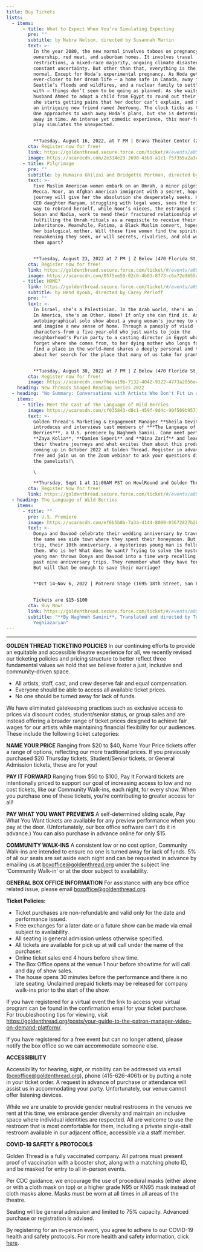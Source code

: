 ```yaml
---
title: Buy Tickets
lists:
  - items:
      - title: What to Expect When You're Simulating Expecting
        pre: ""
        subtitle: by Nabra Nelson, directed by Susannah Martin
        text: >-
          In the year 2080, the new normal involves taboos on pregnancy, car
          ownership, red meat, and suburban homes. It involves travel
          restrictions, a mixed-race majority, ongoing climate disasters, and
          constant uncertainty. But other than that, everything is the old
          normal. Except for Hoda’s experimental pregnancy. As Hoda gets
          ever-closer to her dream life – a home safe in Canada, away from
          Seattle’s floods and wildfires, and a nuclear family to settle down
          with – things don’t seem to be going as planned. As she waits for her
          husband Ahmed to adopt a child from Egypt to round out their family,
          she starts getting pains that her doctor can’t explain, and she meets
          an intriguing new friend named JeeYoung. The clock ticks as the Big
          One approaches to wash away Hoda’s plans, but she is determined to fly
          away in time. An intense yet comedic experience, this near-futuristic
          play simulates the unexpected.


          **Tuesday, August 16, 2022, at 7 PM | Brava Theater Center (2781 24th St., San Francisco, CA  94110)**
        cta: Register now for free!
        link: https://goldenthread.secure.force.com/ticket/#/events/a0S3Z000007UwnqUAC
        image: https://ucarecdn.com/2e314e23-2690-43b9-a1c1-f57355a2a3ca/
      - title: Pilgrimage
        pre: ""
        subtitle: by Humaira Ghilzai and Bridgette Portman, directed by Aidaa Peerzada
        text: >-
          Five Muslim American women embark on an Umrah, a minor pilgrimage, to
          Mecca. Noor, an Afghan American immigrant with a secret, hopes the
          journey will give her the absolution she desperately seeks. Her tech
          CEO daughter Maryam, struggling with legal woes, sees the trip as a
          way to rebrand herself, while Noor’s nieces, the estranged sisters
          Sosan and Nadia, work to mend their fractured relationship while
          fulfilling the Umrah rituals as a requisite to receive their
          inheritance. Meanwhile, Fatima, a Black Muslim convert, hopes to find
          her biological mother. Will these five women find the spiritual
          reawakening they seek, or will secrets, rivalries, and old wounds tear
          them apart?


          **Tuesday, August 23, 2022 at 7 PM | Z Below (470 Florida St, San Francisco, CA 94110)**
        cta: Register now for free!
        link: https://goldenthread.secure.force.com/ticket/#/events/a0S3Z000007UwlfUAC
        image: https://ucarecdn.com/05f5ee59-02c6-4b03-8773-c6a72e9655a2/
      - title: HOME?
        link: https://goldenthread.secure.force.com/ticket/#/events/a0S3Z000007UwlVUAS
        subtitle: by Hend Ayoub, directed by Carey Perloff
        pre: ""
        text: >-
          In Israel, she’s a Palestinian. In the Arab world, she's an Israeli.
          In America, she's an Other. Home? If only she can find it. An
          autobiographical solo show about a young woman's journey to retrieve
          and imagine a new sense of home. Through a panoply of vivid
          characters—from a five-year-old who just wants to join the
          neighborhood's Purim party to a casting director in Egypt who can't
          forget where she comes from, to her dying mother who longs for her to
          find a place in the world—Hend shares a deeply personal and true story
          about her search for the place that many of us take for granted: Home.


          **Tuesday, August 30, 2022 at 7 PM | Z Below (470 Florida St, San Francisco, CA 94110)**
        cta: Register now for free!
        image: https://ucarecdn.com/f6eaa19b-7132-4042-9322-4773a2056e42/
    heading: New Threads Staged Reading Series 2022
  - heading: "No Summary: Conversations with Artists Who Don't Fit in a Box"
    items:
      - title: Meet the Cast of The Language of Wild Berries
        image: https://ucarecdn.com/cf035843-d8c1-459f-9d4c-99f509b95775/
        text: >-
          Golden Thread's Marketing & Engagement Manager **Sheila Devitt**
          introduces and interviews cast members of ***The Language of Wild
          Berries***, a U.S. premiere by Naghmeh Samini. Come meet performers
          **Zaya Kolia**, **Damien Seperi** and **Dina Zarif** and learn about
          their theatre journeys and what excites them about this production
          coming up in October 2022 at Golden Thread. Register in advance for
          free and join us on the Zoom webinar to ask your questions directly of
          the panelists!\

          \

          **Thursday, Sept 1 at 11:00AM PST on HowlRound and Golden Thread’s Facebook page**.
        cta: Register Now for free!
        link: https://goldenthread.secure.force.com/ticket/#/events/a0S3Z000007VG5xUAG
  - heading: The Language of Wild Berries
    items:
      - title: ""
        pre: U.S. Premiere
        image: https://ucarecdn.com/ef6b5b8b-7a3a-4144-8009-05672827b2b8/
        text: >-
          Donya and Davood celebrate their wedding anniversary by traveling to
          the same sea side town where they spent their honeymoon. But on this
          trip, their 10th anniversary, a mysterious young man is following
          them. Who is he? What does he want? Trying to solve the mystery of the
          young man throws Donya and Davood into a time warp recalling their
          past nine anniversary trips. They remember what they have forgotten.
          But will that be enough to save their marriage?


          **Oct 14–Nov 6, 2022 | Potrero Stage (1695 18th Street, San Francisco)**


          Tickets are $15-$100
        cta: Buy Now!
        link: https://goldenthread.secure.force.com/ticket/#/events/a0S3Z000007ZpRWUA0
        subtitle: "**By Naghmeh Samini**, Translated and directed by Torange
          Yeghiazarian"
---
```

- - -

**GOLDEN THREAD TICKETING POLICIES**
In our continuing efforts to provide an equitable and accessible theatre experience for all, we recently revised our ticketing policies and pricing structure to better reflect three fundamental values we hold that we believe foster a just, inclusive and community-driven space.

* All artists, staff, cast, and crew deserve fair and equal compensation.
* Everyone should be able to access all available ticket prices.
* No one should be turned away for lack of funds.

We have eliminated gatekeeping practices such as exclusive access to prices via discount codes, student/senior status, or group sales and are instead offering a broader range of ticket prices designed to achieve fair wages for our artists while maintaining financial flexibility for our audiences. These include the following ticket categories:

**NAME YOUR PRICE** 
Ranging from $20 to $40, Name Your Price tickets offer a range of options, reflecting our more traditional prices. If you previously purchased $20 Thursday tickets, Student/Senior tickets, or General Admission tickets, these are for you!

**PAY IT FORWARD** 
Ranging from $50 to $100, Pay It Forward tickets are intentionally priced to support our goal of increasing access to low and no cost tickets, like our Community Walk-ins, each night, for every show. When you purchase one of these tickets, you’re contributing to greater access for all!

**PAY WHAT YOU WANT PREVIEWS**
A self-determined sliding scale, Pay What You Want tickets are available for any preview performance when you pay at the door. (Unfortunately, our box office software can’t do it in advance.) You can also purchase in advance online for only $15.

**COMMUNITY WALK-INS**
A consistent low or no cost option, Community Walk-ins are intended to ensure no one is turned away for lack of funds. 5% of all our seats are set aside each night and can be requested in advance by emailing us at boxoffice@goldenthread.org under the subject line ‘Community Walk-in’ or at the door subject to availability. 

**GENERAL BOX OFFICE INFORMATION**
For assistance with any box office related issue, please email boxoffice@goldenthread.org.

**Ticket Policies:**

* Ticket purchases are non-refundable and valid only for the date and performance issued.
* Free exchanges for a later date or a future show can be made via email subject to availability.
* All seating is general admission unless otherwise specified.
* All tickets are available for pick up at will call under the name of the purchaser.
* Online ticket sales end 4 hours before show time.
* The Box Office opens at the venue 1 hour before showtime for will call and day of show sales. 
* The house opens 30 minutes before the performance and there is no late seating. Unclaimed prepaid tickets may be released for company walk-ins prior to the start of the show.

If you have registered for a virtual event the link to access your virtual program can be found in the confirmation email for your ticket purchase. For troubleshooting tips for viewing, visit https://goldenthread.org/posts/your-guide-to-the-patron-manager-video-on-demand-platform/.

If you have registered for a free event but can no longer attend, please notify the box office so we can accommodate someone else.

**ACCESSIBILITY**

Accessibility for hearing, sight, or mobility can be addressed via email (boxoffice@goldenthread.org), phone (415-626-4061) or by putting a note in your ticket order. A request in advance of purchase or attendance will assist us in accommodating your party. Unfortunately, our venue cannot offer listening devices.

While we are unable to provide gender neutral restrooms in the venues we rent at this time, we embrace gender diversity and maintain an inclusive space where individual identities are respected. All are welcome to use the restroom that is most comfortable for them, including a private single-stall restroom available in our adjacent office, accessible via a staff member.

**COVID-19 SAFETY & PROTOCOLS** 

Golden Thread is a fully vaccinated company. All patrons must present proof of vaccination with a booster shot, along with a matching photo ID, and be masked for entry to all in-person events.

Per CDC guidance, we encourage the use of procedural masks (either alone or with a cloth mask on top) or a higher grade N95 or KN95 mask instead of cloth masks alone. Masks must be worn at all times in all areas of the theatre.

Seating will be general admission and limited to 75% capacity. Advanced purchase or registration is advised.

By registering for an in-person event, you agree to adhere to our COVID-19 health and safety protocols. For more health and safety information, click [here](https://goldenthread.org/posts/health-safety-protocols/).